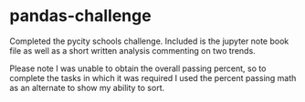 # pandas-challenge

Completed the pycity schools challenge. Included is the jupyter note book file as well as a short written analysis commenting on two trends. 

Please note I was unable to obtain the overall passing percent, so to complete the tasks in which it was required I used the percent passing math as an alternate to show my ability to sort.
